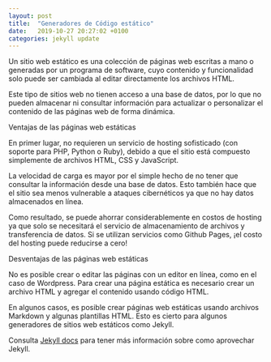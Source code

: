 ```yaml
---
layout: post
title:  "Generadores de Código estático"
date:   2019-10-27 20:27:02 +0100
categories: jekyll update
---
```

Un sitio web estático es una colección de páginas web escritas a mano o generadas por un programa de software, cuyo contenido y funcionalidad solo puede ser cambiada al editar directamente los archivos HTML.

Este tipo de sitios web no tienen acceso a una base de datos, por lo que no pueden almacenar ni consultar información para actualizar o personalizar el contenido de las páginas web de forma dinámica.

Ventajas de las páginas web estáticas

En primer lugar, no requieren un servicio de hosting sofisticado (con soporte para PHP, Python o Ruby), debido a que el sitio está compuesto simplemente de archivos HTML, CSS y JavaScript.

La velocidad de carga es mayor por el simple hecho de no tener que consultar la información desde una base de datos. Esto también hace que el sitio sea menos vulnerable a ataques cibernéticos ya que no hay datos almacenados en línea.

Como resultado, se puede ahorrar considerablemente en costos de hosting ya que solo se necesitará el servicio de almacenamiento de archivos y transferencia de datos. Si se utilizan servicios como Github Pages, ¡el costo del hosting puede reducirse a cero!

Desventajas de las páginas web estáticas

No es posible crear o editar las páginas con un editor en línea, como en el caso de Wordpress. Para crear una página estática es necesario crear un archivo HTML y agregar el contenido usando código HTML.

En algunos casos, es posible crear páginas web estáticas usando archivos Markdown y algunas plantillas HTML. Esto es cierto para algunos generadores de sitios web estáticos como Jekyll.

Consulta [Jekyll docs][jekyll-docs] para tener más información sobre como aprovechar Jekyll.

[jekyll-docs]: https://jekyllrb.com/docs/home
[jekyll-gh]:   https://github.com/jekyll/jekyll
[jekyll-talk]: https://talk.jekyllrb.com/
